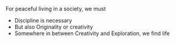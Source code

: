 For peaceful living in a society, we must 

- Discipline is necessary
- But also Originality or creativity
- Somewhere in between Creativity and Exploration, we find life